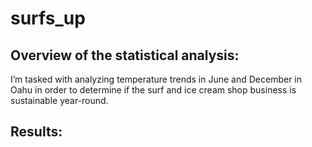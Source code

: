 # surfs_up

## Overview of the statistical analysis:
I’m tasked with analyzing temperature trends in June and December in Oahu in order to determine if the surf and ice cream shop business is sustainable year-round.
## Results:

